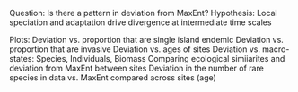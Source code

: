 Question: Is there a pattern in deviation from MaxEnt? 
Hypothesis: Local speciation and adaptation drive divergence at intermediate time scales 

Plots: 
Deviation vs. proportion that are single island endemic 
Deviation vs. proportion that are invasive 
Deviation vs. ages of sites 
Deviation vs. macro-states: Species, Individuals, Biomass 
Comparing ecological simiiarites and deviation from MaxEnt between sites 
Deviation in the number of rare species in data vs. MaxEnt compared across sites (age) 
